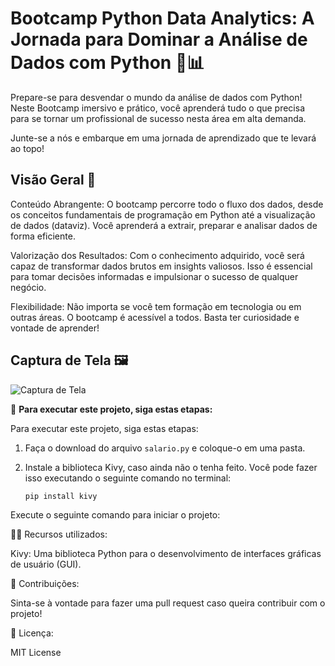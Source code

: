 # Bootcamp Python Data Analytics: A Jornada para Dominar a Análise de Dados com Python 🐍📊

Prepare-se para desvendar o mundo da análise de dados com Python! Neste Bootcamp imersivo e prático, você aprenderá tudo o que precisa para se tornar um profissional de sucesso nesta área em alta demanda.

Junte-se a nós e embarque em uma jornada de aprendizado que te levará ao topo!

## Visão Geral 🚀

Conteúdo Abrangente: O bootcamp percorre todo o fluxo dos dados, desde os conceitos fundamentais de programação em Python até a visualização de dados (dataviz). Você aprenderá a extrair, preparar e analisar dados de forma eficiente.

Valorização dos Resultados: Com o conhecimento adquirido, você será capaz de transformar dados brutos em insights valiosos. Isso é essencial para tomar decisões informadas e impulsionar o sucesso de qualquer negócio.

Flexibilidade: Não importa se você tem formação em tecnologia ou em outras áreas. O bootcamp é acessível a todos. Basta ter curiosidade e vontade de aprender!


## Captura de Tela 🖼️

![Captura de Tela]()

🚀 **Para executar este projeto, siga estas etapas:**

Para executar este projeto, siga estas etapas:

1. Faça o download do arquivo `salario.py` e coloque-o em uma pasta.
2. Instale a biblioteca Kivy, caso ainda não o tenha feito. Você pode fazer isso executando o seguinte comando no terminal:

   ```bash
   pip install kivy

Execute o seguinte comando para iniciar o projeto:

👩‍💻 Recursos utilizados:

Kivy: Uma biblioteca Python para o desenvolvimento de interfaces gráficas de usuário (GUI).

🤝 Contribuições:

Sinta-se à vontade para fazer uma pull request caso queira contribuir com o projeto!

📜 Licença:

MIT License
